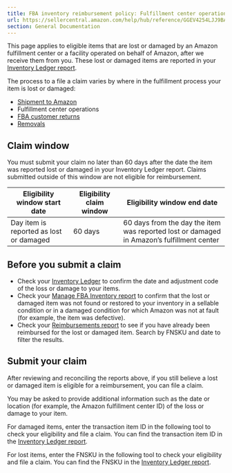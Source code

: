 ```yaml
---
title: FBA inventory reimbursement policy: Fulfillment center operations claim
url: https://sellercentral.amazon.com/help/hub/reference/GGEV4254LJJ9BAEG
section: General Documentation
---
```


This page applies to eligible items that are lost or damaged by an Amazon
fulfillment center or a facility operated on behalf of Amazon, after we
receive them from you. These lost or damaged items are reported in your
[Inventory Ledger report](/reportcentral/LEDGER_REPORT/0).

The process to a file a claim varies by where in the fulfillment process your
item is lost or damaged:

  * [Shipment to Amazon](/gp/help/GEYPWTSQRTXXXMVB)
  * Fulfillment center operations
  * [FBA customer returns](/gp/help/G9N934L7Y4SFWPJ4)
  * [Removals](/gp/help/G9ZB3H4DP4H72U6R)

## Claim window

You must submit your claim no later than 60 days after the date the item was
reported lost or damaged in your Inventory Ledger report. Claims submitted
outside of this window are not eligible for reimbursement.

**Eligibility window start date** | **Eligibility claim window** | **Eligibility window end date**  
---|---|---  
Day item is reported as lost or damaged | 60 days | 60 days from the day the item was reported lost or damaged in Amazon’s fulfillment center  
  
## Before you submit a claim

  * Check your [Inventory Ledger](/reportcentral/LEDGER_REPORT/0) to confirm the date and adjustment code of the loss or damage to your items.
  * Check your [Manage FBA Inventory report](/reportcentral/FBA_MYI_UNSUPPRESSED_INVENTORY/1) to confirm that the lost or damaged item was not found or restored to your inventory in a sellable condition or in a damaged condition for which Amazon was not at fault (for example, the item was defective). 
  * Check your [Reimbursements report](/reportcentral/REIMBURSEMENTS/0) to see if you have already been reimbursed for the lost or damaged item. Search by FNSKU and date to filter the results. 

## Submit your claim

After reviewing and reconciling the reports above, if you still believe a lost
or damaged item is eligible for a reimbursement, you can file a claim.

You may be asked to provide additional information such as the date or
location (for example, the Amazon fulfillment center ID) of the loss or damage
to your item.

For damaged items, enter the transaction item ID in the following tool to
check your eligibility and file a claim. You can find the transaction item ID
in the [Inventory Ledger report](/reportcentral/LEDGER_REPORT/0).

For lost items, enter the FNSKU in the following tool to check your
eligibility and file a claim. You can find the FNSKU in the [Inventory Ledger
report](/reportcentral/LEDGER_REPORT/0).

